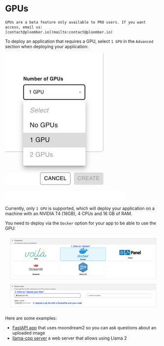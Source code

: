 # GPUs

```{note}
GPUs are a beta feature only available to PRO users. If you want access, email us:
[contact@ploomber.io](mailto:contact@ploomber.io)
```

To deploy an application that requires a GPU, select `1 GPU` in the `Advanced` section
when deploying your application:

![](../static/gpu/select-gpu.png)

Currently, only `1 GPU` is supported, which will deploy your application on a
machine with an NVIDIA T4 (16GB), 4 CPUs and 16 GB of RAM.

You need to deploy via the `Docker` option for your app to be able to use the GPU:

![](../static/docker.png)

Here are some examples:

- [FastAPI app](https://github.com/ploomber/doc/tree/main/examples/fastapi/describe-image-backend) that uses moondream2 so you can ask questions about an uploaded image
- [llama-cpp server](https://github.com/ploomber/doc/tree/main/examples/docker/llama-cpp-server) a web server that allows using Llama 2